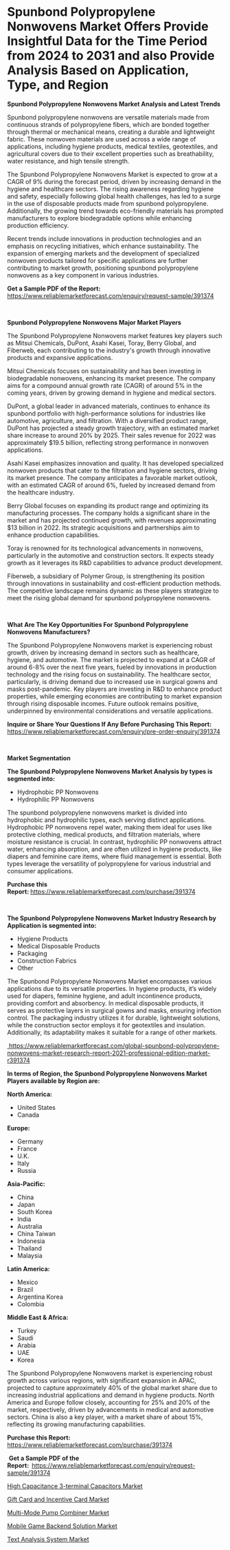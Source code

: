 <p><h1>Spunbond Polypropylene Nonwovens Market Offers Provide Insightful Data for the Time Period from 2024 to 2031 and also Provide Analysis Based on Application, Type, and Region</h1></p><p><strong>Spunbond Polypropylene Nonwovens Market Analysis and Latest Trends</strong></p>
<p><p>Spunbond polypropylene nonwovens are versatile materials made from continuous strands of polypropylene fibers, which are bonded together through thermal or mechanical means, creating a durable and lightweight fabric. These nonwoven materials are used across a wide range of applications, including hygiene products, medical textiles, geotextiles, and agricultural covers due to their excellent properties such as breathability, water resistance, and high tensile strength.</p><p>The Spunbond Polypropylene Nonwovens Market is expected to grow at a CAGR of 9% during the forecast period, driven by increasing demand in the hygiene and healthcare sectors. The rising awareness regarding hygiene and safety, especially following global health challenges, has led to a surge in the use of disposable products made from spunbond polypropylene. Additionally, the growing trend towards eco-friendly materials has prompted manufacturers to explore biodegradable options while enhancing production efficiency.</p><p>Recent trends include innovations in production technologies and an emphasis on recycling initiatives, which enhance sustainability. The expansion of emerging markets and the development of specialized nonwoven products tailored for specific applications are further contributing to market growth, positioning spunbond polypropylene nonwovens as a key component in various industries.</p></p>
<p><strong>Get a Sample PDF of the Report:&nbsp;</strong> <a href="https://www.reliablemarketforecast.com/enquiry/request-sample/391374?utm_campaign=1568&utm_medium=2&utm_source=Github&utm_content=ia&utm_term=26102024&utm_id=spunbond-polypropylene-nonwovens">https://www.reliablemarketforecast.com/enquiry/request-sample/391374</a></p>
<p>&nbsp;</p>
<p><strong>Spunbond Polypropylene Nonwovens Major Market Players</strong></p>
<p><p>The Spunbond Polypropylene Nonwovens market features key players such as Mitsui Chemicals, DuPont, Asahi Kasei, Toray, Berry Global, and Fiberweb, each contributing to the industry's growth through innovative products and expansive applications.</p><p>Mitsui Chemicals focuses on sustainability and has been investing in biodegradable nonwovens, enhancing its market presence. The company aims for a compound annual growth rate (CAGR) of around 5% in the coming years, driven by growing demand in hygiene and medical sectors.</p><p>DuPont, a global leader in advanced materials, continues to enhance its spunbond portfolio with high-performance solutions for industries like automotive, agriculture, and filtration. With a diversified product range, DuPont has projected a steady growth trajectory, with an estimated market share increase to around 20% by 2025. Their sales revenue for 2022 was approximately $19.5 billion, reflecting strong performance in nonwoven applications.</p><p>Asahi Kasei emphasizes innovation and quality. It has developed specialized nonwoven products that cater to the filtration and hygiene sectors, driving its market presence. The company anticipates a favorable market outlook, with an estimated CAGR of around 6%, fueled by increased demand from the healthcare industry.</p><p>Berry Global focuses on expanding its product range and optimizing its manufacturing processes. The company holds a significant share in the market and has projected continued growth, with revenues approximating $13 billion in 2022. Its strategic acquisitions and partnerships aim to enhance production capabilities.</p><p>Toray is renowned for its technological advancements in nonwovens, particularly in the automotive and construction sectors. It expects steady growth as it leverages its R&D capabilities to advance product development.</p><p>Fiberweb, a subsidiary of Polymer Group, is strengthening its position through innovations in sustainability and cost-efficient production methods. The competitive landscape remains dynamic as these players strategize to meet the rising global demand for spunbond polypropylene nonwovens.</p></p>
<p>&nbsp;</p>
<p><strong>What Are The Key Opportunities For Spunbond Polypropylene Nonwovens Manufacturers?</strong></p>
<p><p>The Spunbond Polypropylene Nonwovens market is experiencing robust growth, driven by increasing demand in sectors such as healthcare, hygiene, and automotive. The market is projected to expand at a CAGR of around 6-8% over the next five years, fueled by innovations in production technology and the rising focus on sustainability. The healthcare sector, particularly, is driving demand due to increased use in surgical gowns and masks post-pandemic. Key players are investing in R&D to enhance product properties, while emerging economies are contributing to market expansion through rising disposable incomes. Future outlook remains positive, underpinned by environmental considerations and versatile applications.</p></p>
<p><strong>Inquire or Share Your Questions If Any Before Purchasing This Report:</strong> <a href="https://www.reliablemarketforecast.com/enquiry/pre-order-enquiry/391374?utm_campaign=1568&utm_medium=2&utm_source=Github&utm_content=ia&utm_term=26102024&utm_id=spunbond-polypropylene-nonwovens">https://www.reliablemarketforecast.com/enquiry/pre-order-enquiry/391374</a></p>
<p>&nbsp;</p>
<p><strong>Market Segmentation</strong></p>
<p><strong>The Spunbond Polypropylene Nonwovens Market Analysis by types is segmented into:</strong></p>
<p><ul><li>Hydrophobic PP Nonwovens</li><li>Hydrophilic PP Nonwovens</li></ul></p>
<p><p>The spunbond polypropylene nonwovens market is divided into hydrophobic and hydrophilic types, each serving distinct applications. Hydrophobic PP nonwovens repel water, making them ideal for uses like protective clothing, medical products, and filtration materials, where moisture resistance is crucial. In contrast, hydrophilic PP nonwovens attract water, enhancing absorption, and are often utilized in hygiene products, like diapers and feminine care items, where fluid management is essential. Both types leverage the versatility of polypropylene for various industrial and consumer applications.</p></p>
<p><strong>Purchase this Report:&nbsp;</strong><a href="https://www.reliablemarketforecast.com/purchase/391374?utm_campaign=1568&utm_medium=2&utm_source=Github&utm_content=ia&utm_term=26102024&utm_id=spunbond-polypropylene-nonwovens">https://www.reliablemarketforecast.com/purchase/391374</a></p>
<p>&nbsp;</p>
<p><strong>The Spunbond Polypropylene Nonwovens Market Industry Research by Application is segmented into:</strong></p>
<p><ul><li>Hygiene Products</li><li>Medical Disposable Products</li><li>Packaging</li><li>Construction Fabrics</li><li>Other</li></ul></p>
<p><p>The Spunbond Polypropylene Nonwovens Market encompasses various applications due to its versatile properties. In hygiene products, it’s widely used for diapers, feminine hygiene, and adult incontinence products, providing comfort and absorbency. In medical disposable products, it serves as protective layers in surgical gowns and masks, ensuring infection control. The packaging industry utilizes it for durable, lightweight solutions, while the construction sector employs it for geotextiles and insulation. Additionally, its adaptability makes it suitable for a range of other markets.</p></p>
<p><a href="https://www.reliablemarketforecast.com/global-spunbond-polypropylene-nonwovens-market-research-report-2021-professional-edition-market-r391374?utm_campaign=1568&utm_medium=2&utm_source=Github&utm_content=ia&utm_term=26102024&utm_id=spunbond-polypropylene-nonwovens">&nbsp;https://www.reliablemarketforecast.com/global-spunbond-polypropylene-nonwovens-market-research-report-2021-professional-edition-market-r391374</a></p>
<p><strong>In terms of Region, the Spunbond Polypropylene Nonwovens Market Players available by Region are:</strong></p>
<p>
    <p> <strong> North America: </strong>
        <ul>
            <li>United States</li>
            <li>Canada</li>
        </ul>
        </p> 
    <p> <strong> Europe: </strong>
        <ul>
            <li>Germany</li>
            <li>France</li>
            <li>U.K.</li>
            <li>Italy</li>
            <li>Russia</li>
        </ul>
        </p> 
    <p> <strong> Asia-Pacific: </strong>
        <ul>
            <li>China</li>
            <li>Japan</li>
            <li>South Korea</li>
            <li>India</li>
            <li>Australia</li>
            <li>China Taiwan</li>
            <li>Indonesia</li>
            <li>Thailand</li>
            <li>Malaysia</li>
        </ul>
        </p> 
    <p> <strong> Latin America: </strong>
        <ul>
            <li>Mexico</li>
            <li>Brazil</li>
            <li>Argentina Korea</li>
            <li>Colombia</li>
        </ul>
        </p> 
    <p> <strong> Middle East & Africa: </strong>
        <ul>
            <li>Turkey</li>
            <li>Saudi</li>
            <li>Arabia</li>
            <li>UAE</li>
            <li>Korea</li>
        </ul>
    </p>
    </p>
<p><p>The Spunbond Polypropylene Nonwovens market is experiencing robust growth across various regions, with significant expansion in APAC, projected to capture approximately 40% of the global market share due to increasing industrial applications and demand in hygiene products. North America and Europe follow closely, accounting for 25% and 20% of the market, respectively, driven by advancements in medical and automotive sectors. China is also a key player, with a market share of about 15%, reflecting its growing manufacturing capabilities.</p></p>
<p><strong>Purchase this Report: </strong><a href="https://www.reliablemarketforecast.com/purchase/391374?utm_campaign=1568&utm_medium=2&utm_source=Github&utm_content=ia&utm_term=26102024&utm_id=spunbond-polypropylene-nonwovens">https://www.reliablemarketforecast.com/purchase/391374</a></p>
<p>&nbsp;<strong>Get a Sample PDF of the Report:&nbsp;&nbsp;</strong><a href="https://www.reliablemarketforecast.com/enquiry/request-sample/391374?utm_campaign=1568&utm_medium=2&utm_source=Github&utm_content=ia&utm_term=26102024&utm_id=spunbond-polypropylene-nonwovens">https://www.reliablemarketforecast.com/enquiry/request-sample/391374</a></p>
<p><strong></strong></p>
<p><p><a href="https://www.linkedin.com/pulse/high-capacitance-3-terminal-capacitors-market-evolution-regional-8yzoc?utm_campaign=1568&utm_medium=2&utm_source=Github&utm_content=ia&utm_term=26102024&utm_id=spunbond-polypropylene-nonwovens">High Capacitance 3-terminal Capacitors Market</a></p><p><a href="https://www.linkedin.com/pulse/strategic-market-insights-navigating-global-gift-card-incentive-ypmge?utm_campaign=1568&utm_medium=2&utm_source=Github&utm_content=ia&utm_term=26102024&utm_id=spunbond-polypropylene-nonwovens">Gift Card and Incentive Card Market</a></p><p><a href="https://www.linkedin.com/pulse/key-drivers-multi-mode-pump-combiner-market-trends-future-rl3fc?utm_campaign=1568&utm_medium=2&utm_source=Github&utm_content=ia&utm_term=26102024&utm_id=spunbond-polypropylene-nonwovens">Multi-Mode Pump Combiner Market</a></p><p><a href="https://www.linkedin.com/pulse/mobile-game-backend-solution-market-size-share-analysis--sntde?utm_campaign=1568&utm_medium=2&utm_source=Github&utm_content=ia&utm_term=26102024&utm_id=spunbond-polypropylene-nonwovens">Mobile Game Backend Solution Market</a></p><p><a href="https://www.linkedin.com/pulse/surfing-text-analysis-system-wave-riding-market-currents-xu4be?utm_campaign=1568&utm_medium=2&utm_source=Github&utm_content=ia&utm_term=26102024&utm_id=spunbond-polypropylene-nonwovens">Text Analysis System Market</a></p></p>